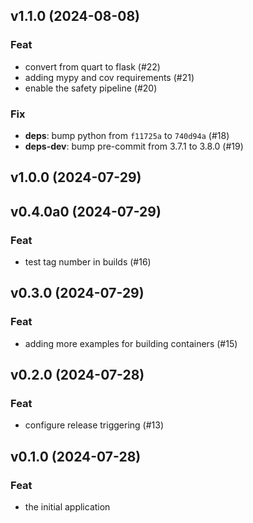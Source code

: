 ## v1.1.0 (2024-08-08)

### Feat

- convert from quart to flask (#22)
- adding mypy and cov requirements (#21)
- enable the safety pipeline (#20)

### Fix

- **deps**: bump python from `f11725a` to `740d94a` (#18)
- **deps-dev**: bump pre-commit from 3.7.1 to 3.8.0 (#19)

## v1.0.0 (2024-07-29)

## v0.4.0a0 (2024-07-29)

### Feat

- test tag number in builds (#16)

## v0.3.0 (2024-07-29)

### Feat

- adding more examples for building containers (#15)

## v0.2.0 (2024-07-28)

### Feat

- configure release triggering (#13)

## v0.1.0 (2024-07-28)

### Feat

- the initial application
